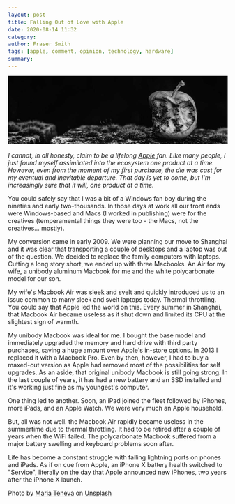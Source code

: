 ```yaml
---
layout: post
title: Falling Out of Love with Apple
date: 2020-08-14 11:32
category:
author: Fraser Smith
tags: [apple, comment, opinion, technology, hardware]
summary:
---
```

<img src="/img/apple.jpg" alt="Rotten Apple" title="Photo by Maria Teneva on Unsplash"/>

_I cannot, in all honesty, claim to be a lifelong [Apple](https://apple.com) fan. Like many people, I just found myself assimilated into the ecosystem one product at a time. However, even from the moment of my first purchase, the die was cast for my eventual and inevitable departure. That day is yet to come, but I'm increasingly sure that it will, one product at a time._
<!--more-->

You could safely say that I was a bit of a Windows fan boy during the nineties and early two-thousands. In those days at work all our front ends were Windows-based and Macs (I worked in publishing) were for the creatives (temperamental things they were too - the Macs, not the creatives… mostly).

My conversion came in early 2009. We were planning our move to Shanghai and it was clear that transporting a couple of desktops and a laptop was out of the question. We decided to replace the family computers with laptops. Cutting a long story short, we ended up with three Macbooks. An Air for my wife, a unibody aluminum Macbook for me and the white polycarbonate model for our son.

My wife's Macbook Air was sleek and svelt and quickly introduced us to an issue common to many sleek and svelt laptops today. Thermal throttling. You could say that Apple led the world on this. Every summer in Shanghai, that Macbook Air became useless as it shut down and limited its CPU at the slightest sign of warmth.

My unibody Macbook was ideal for me. I bought the base model and immediately upgraded the memory and hard drive with third party purchases, saving a huge amount over Apple's in-store options. In 2013 I replaced it with a Macbook Pro. Even by then, however, I had to buy a maxed-out version as Apple had removed most of the possibilities for self upgrades. As an aside, that original unibody Macbook is still going strong. In the last couple of years, it has had a new battery and an SSD installed and it's working just fine as my youngest's computer.

One thing led to another. Soon, an iPad joined the fleet followed by iPhones, more iPads, and an Apple Watch. We were very much an Apple household.

But, all was not well. the Macbook Air rapidly became useless in the summertime due to thermal throttling. It had to be retired after a couple of years when the WiFi failed. The polycarbonate Macbook suffered from a major battery swelling and keyboard problems soon after.

Life has become a constant struggle with failing lightning ports on phones and iPads. As if on cue from Apple, an iPhone X battery health switched to "Service", literally on the day that Apple announced new iPhones, two years after the iPhone X launch.




<span>Photo by <a href="https://unsplash.com/@miteneva?utm_source=unsplash&amp;utm_medium=referral&amp;utm_content=creditCopyText">Maria Teneva</a> on <a href="https://unsplash.com/s/photos/rotten-apple?utm_source=unsplash&amp;utm_medium=referral&amp;utm_content=creditCopyText">Unsplash</a></span>

